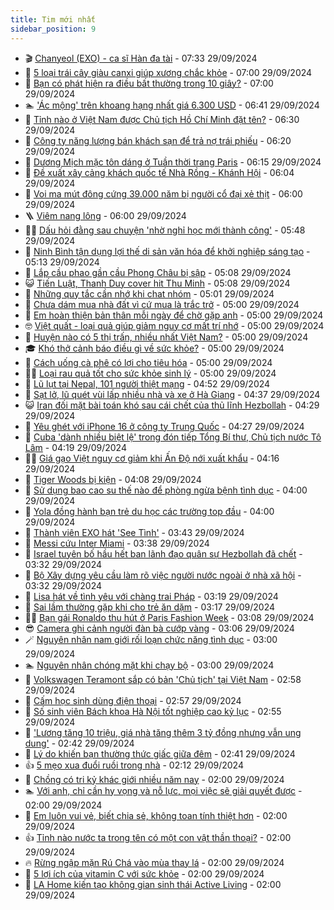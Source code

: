 ```yaml
---
title: Tim mới nhất
sidebar_position: 9
---
```


<!-- vnexpress-tin-moi-nhat:START -->
- 🎬 [Chanyeol &lpar;EXO&rpar; - ca sĩ Hàn đa tài](https://vnexpress.net/chanyeol-exo-ca-si-han-da-tai-4796206.html) - 07:33 29/09/2024
- 🐎 [5 loại trái cây giàu canxi giúp xương chắc khỏe](https://vnexpress.net/5-loai-trai-cay-giau-canxi-giup-xuong-chac-khoe-4797605.html) - 07:00 29/09/2024
- 🦍 [Bạn có phát hiện ra điều bất thường trong 10 giây?](https://vnexpress.net/ban-co-phat-hien-ra-dieu-bat-thuong-trong-10-giay-4796960.html) - 07:00 29/09/2024
- 🏊 [&#39;Ác mộng&#39; trên khoang hạng nhất giá 6.300 USD](https://vnexpress.net/ac-mong-tren-khoang-hang-nhat-gia-6-300-usd-4798174.html) - 06:41 29/09/2024
- 🎊 [Tỉnh nào ở Việt Nam được Chủ tịch Hồ Chí Minh đặt tên?](https://vnexpress.net/tinh-nao-o-viet-nam-duoc-chu-tich-ho-chi-minh-dat-ten-4798083.html) - 06:30 29/09/2024
- 🎃 [Công ty năng lượng bán khách sạn để trả nợ trái phiếu](https://vnexpress.net/cong-ty-nang-luong-ban-khach-san-de-tra-no-trai-phieu-4798224.html) - 06:20 29/09/2024
- 🧰 [Dương Mịch mặc tôn dáng ở Tuần thời trang Paris](https://vnexpress.net/duong-mich-mac-ton-dang-o-tuan-thoi-trang-paris-4798177.html) - 06:15 29/09/2024
- 🔭 [Đề xuất xây cảng khách quốc tế Nhà Rồng - Khánh Hội](https://vnexpress.net/de-xuat-xay-cang-khach-quoc-te-nha-rong-khanh-hoi-4798223.html) - 06:04 29/09/2024
- 🫶 [Voi ma mút đông cứng 39.000 năm bị người cổ đại xẻ thịt](https://vnexpress.net/voi-ma-mut-dong-cung-39-000-nam-bi-nguoi-co-dai-xe-thit-4797921.html) - 06:00 29/09/2024
- 🪜 [Viêm nang lông](https://vnexpress.net/viem-nang-long-4797398.html) - 06:00 29/09/2024
- 👨‍🏫 [Dấu hỏi đằng sau chuyện &#39;nhờ nghỉ học mới thành công&#39;](https://vnexpress.net/dau-hoi-dang-sau-chuyen-nho-nghi-hoc-moi-thanh-cong-4798198.html) - 05:48 29/09/2024
- 🎊 [Ninh Bình tận dụng lợi thế di sản văn hóa để khởi nghiệp sáng tạo](https://vnexpress.net/ninh-binh-tan-dung-loi-the-di-san-van-hoa-de-khoi-nghiep-sang-tao-4798210.html) - 05:13 29/09/2024
- 🎊 [Lắp cầu phao gần cầu Phong Châu bị sập](https://vnexpress.net/lap-cau-phao-gan-cau-phong-chau-bi-sap-4798189.html) - 05:08 29/09/2024
- 😺 [Tiến Luật, Thanh Duy cover hit Thu Minh](https://vnexpress.net/tien-luat-thanh-duy-cover-hit-thu-minh-4798170.html) - 05:08 29/09/2024
- 🐘 [Những quy tắc cần nhớ khi chat nhóm](https://vnexpress.net/nhung-quy-tac-can-nho-khi-chat-nhom-4798076.html) - 05:01 29/09/2024
- 🌁 [Chưa dám mua nhà đất vì cứ mua là trắc trở](https://vnexpress.net/chua-dam-mua-nha-dat-vi-cu-mua-la-trac-tro-4798161.html) - 05:00 29/09/2024
- 🐲 [Em hoàn thiện bản thân mỗi ngày để chờ gặp anh](https://vnexpress.net/em-hoan-thien-ban-than-moi-ngay-de-cho-gap-anh-4798091.html) - 05:00 29/09/2024
- 🤓 [Việt quất - loại quả giúp giảm nguy cơ mất trí nhớ](https://vnexpress.net/viet-quat-loai-qua-giup-giam-nguy-co-mat-tri-nho-4797587.html) - 05:00 29/09/2024
- 💪 [Huyện nào có 5 thị trấn, nhiều nhất Việt Nam?](https://vnexpress.net/huyen-nao-co-5-thi-tran-nhieu-nhat-viet-nam-4797582.html) - 05:00 29/09/2024
- 🎓 [Khó thở cảnh báo điều gì về sức khỏe?](https://vnexpress.net/kho-tho-canh-bao-dieu-gi-ve-suc-khoe-4798197.html) - 05:00 29/09/2024
- 🫣 [Cách uống cà phê có lợi cho tiêu hóa](https://vnexpress.net/cach-uong-ca-phe-co-loi-cho-tieu-hoa-4798171.html) - 05:00 29/09/2024
- 🧑‍💻 [Loại rau quả tốt cho sức khỏe sinh lý](https://vnexpress.net/loai-rau-qua-tot-cho-suc-khoe-sinh-ly-4798127.html) - 05:00 29/09/2024
- 🐲 [Lũ lụt tại Nepal, 101 người thiệt mạng](https://vnexpress.net/lu-lut-tai-nepal-101-nguoi-thiet-mang-4798205.html) - 04:52 29/09/2024
- 🌝 [Sạt lở, lũ quét vùi lấp nhiều nhà và xe ở Hà Giang](https://vnexpress.net/sat-lo-lu-quet-vui-lap-nhieu-nha-va-xe-o-ha-giang-4798213.html) - 04:37 29/09/2024
- 😺 [Iran đối mặt bài toán khó sau cái chết của thủ lĩnh Hezbollah](https://vnexpress.net/iran-doi-mat-bai-toan-kho-sau-cai-chet-cua-thu-linh-hezbollah-4798123.html) - 04:29 29/09/2024
- 🐎 [Yêu ghét với iPhone 16 ở công ty Trung Quốc](https://vnexpress.net/yeu-ghet-voi-iphone-16-o-cong-ty-trung-quoc-4798201.html) - 04:27 29/09/2024
- 🎡 [Cuba &#39;dành nhiều biệt lệ&#39; trong đón tiếp Tổng Bí thư, Chủ tịch nước Tô Lâm](https://vnexpress.net/cuba-danh-nhieu-biet-le-trong-don-tiep-tong-bi-thu-chu-tich-nuoc-to-lam-4798148.html) - 04:19 29/09/2024
- 👨‍🏫 [Giá gạo Việt nguy cơ giảm khi Ấn Độ nới xuất khẩu](https://vnexpress.net/gia-gao-viet-nguy-co-giam-khi-an-do-noi-xuat-khau-4798173.html) - 04:16 29/09/2024
- 🦆 [Tiger Woods bị kiện](https://vnexpress.net/tiger-woods-bi-kien-4798206.html) - 04:08 29/09/2024
- 🚦 [Sử dụng bao cao su thế nào để phòng ngừa bệnh tình dục](https://vnexpress.net/su-dung-bao-cao-su-the-nao-de-phong-ngua-benh-tinh-duc-4798112.html) - 04:00 29/09/2024
- 💫 [Yola đồng hành bạn trẻ du học các trường top đầu](https://vnexpress.net/yola-dong-hanh-ban-tre-du-hoc-cac-truong-top-dau-4798046.html) - 04:00 29/09/2024
- 🎉 [Thành viên EXO hát &#39;See Tình&#39;](https://vnexpress.net/thanh-vien-exo-hat-see-tinh-4798195.html) - 03:43 29/09/2024
- 🌋 [Messi cứu Inter Miami](https://vnexpress.net/messi-cuu-inter-miami-4798203.html) - 03:38 29/09/2024
- 🤖 [Israel tuyên bố hầu hết ban lãnh đạo quân sự Hezbollah đã chết](https://vnexpress.net/israel-tuyen-bo-hau-het-ban-lanh-dao-quan-su-hezbollah-da-chet-4798193.html) - 03:32 29/09/2024
- 🦏 [Bộ Xây dựng yêu cầu làm rõ việc người nước ngoài ở nhà xã hội](https://vnexpress.net/bo-xay-dung-yeu-cau-lam-ro-viec-nguoi-nuoc-ngoai-o-nha-xa-hoi-4798179.html) - 03:32 29/09/2024
- 🦩 [Lisa hát về tình yêu với chàng trai Pháp](https://vnexpress.net/lisa-hat-ve-tinh-yeu-voi-chang-trai-phap-4798178.html) - 03:19 29/09/2024
- 👺 [Sai lầm thường gặp khi cho trẻ ăn dặm](https://vnexpress.net/sai-lam-thuong-gap-khi-cho-tre-an-dam-4798063.html) - 03:17 29/09/2024
- 🧑‍🏫 [Bạn gái Ronaldo thu hút ở Paris Fashion Week](https://vnexpress.net/ban-gai-ronaldo-thu-hut-o-paris-fashion-week-4798191.html) - 03:08 29/09/2024
- 😎 [Camera ghi cảnh người đàn bà cướp vàng](https://vnexpress.net/camera-ghi-canh-nguoi-dan-ba-cuop-vang-4798184.html) - 03:06 29/09/2024
- 🪄 [Nguyên nhân nam giới rối loạn chức năng tình dục](https://vnexpress.net/nguyen-nhan-nam-gioi-roi-loan-chuc-nang-tinh-duc-4798110.html) - 03:00 29/09/2024
- 🏊 [Nguyên nhân chóng mặt khi chạy bộ](https://vnexpress.net/nguyen-nhan-chong-mat-khi-chay-bo-4798096.html) - 03:00 29/09/2024
- 💃 [Volkswagen Teramont sắp có bản &#39;Chủ tịch&#39; tại Việt Nam](https://vnexpress.net/volkswagen-teramont-sap-co-ban-chu-tich-tai-viet-nam-4798172.html) - 02:58 29/09/2024
- 🦆 [Cấm học sinh dùng điện thoại](https://vnexpress.net/cam-hoc-sinh-dung-dien-thoai-4798192.html) - 02:57 29/09/2024
- 🎊 [Số sinh viên Bách khoa Hà Nội tốt nghiệp cao kỷ lục](https://vnexpress.net/so-sinh-vien-bach-khoa-ha-noi-tot-nghiep-cao-ky-luc-4798165.html) - 02:55 29/09/2024
- 👺 [&#39;Lương tăng 10 triệu, giá nhà tăng thêm 3 tỷ đồng nhưng vẫn ung dung&#39;](https://vnexpress.net/luong-tang-10-trieu-gia-nha-tang-them-3-ty-dong-nhung-van-ung-dung-4798181.html) - 02:42 29/09/2024
- 🎡 [Lý do khiến bạn thường thức giấc giữa đêm](https://vnexpress.net/ly-do-khien-ban-thuong-thuc-giac-giua-dem-4798070.html) - 02:41 29/09/2024
- 👍 [5 mẹo xua đuổi ruồi trong nhà](https://vnexpress.net/5-meo-xua-duoi-ruoi-trong-nha-4798144.html) - 02:12 29/09/2024
- 🐎 [Chồng có tri kỷ khác giới nhiều năm nay](https://vnexpress.net/chong-co-tri-ky-khac-gioi-nhieu-nam-nay-4798162.html) - 02:00 29/09/2024
- 🏊 [Với anh, chỉ cần hy vọng và nỗ lực, mọi việc sẽ giải quyết được](https://vnexpress.net/voi-anh-chi-can-hy-vong-va-no-luc-moi-viec-se-giai-quyet-duoc-4798092.html) - 02:00 29/09/2024
- 🦩 [Em luôn vui vẻ, biết chia sẻ, không toan tính thiệt hơn](https://vnexpress.net/em-luon-vui-ve-biet-chia-se-khong-toan-tinh-thiet-hon-4798087.html) - 02:00 29/09/2024
- 👍 [Tỉnh nào nước ta trong tên có một con vật thần thoại?](https://vnexpress.net/tinh-nao-nuoc-ta-trong-ten-co-mot-con-vat-than-thoai-4797247.html) - 02:00 29/09/2024
- 🔥 [Rừng ngập mặn Rú Chá vào mùa thay lá](https://vnexpress.net/rung-ngap-man-ru-cha-vao-mua-thay-la-4796585.html) - 02:00 29/09/2024
- 💄 [5 lợi ích của vitamin C với sức khỏe](https://vnexpress.net/5-loi-ich-cua-vitamin-c-voi-suc-khoe-4798120.html) - 02:00 29/09/2024
- 🤡 [LA Home kiến tạo không gian sinh thái Active Living](https://vnexpress.net/la-home-kien-tao-khong-gian-sinh-thai-active-living-4796499.html) - 02:00 29/09/2024<!-- vnexpress-tin-moi-nhat:END -->
